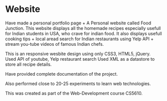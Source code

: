 Website
=======

Have made a personal portfolio page + A Personal website called Food Junction.
This website displays all the homemade recipes especially usefull for Indian students in USA, who crave for indian food.
It also displays usefull cooking tips + local aread search for Indian restaurants using Yelp API + stream you-tube 
videos of famous Indian chefs. 

This is an responsive wesbite design using only CSS3, HTML5, jQuery. 
Used API of youtube, Yelp restaurant search
Used XML as a datastore to store all recipe details.

Have provided complete documentation of the project.

Also performed close to 20-25 experiments to learn web technologies.

This was created as part of the Web-Development course CS5610.
